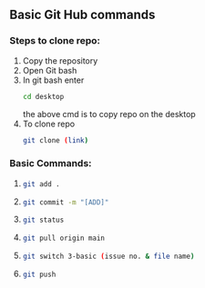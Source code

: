 ## Basic Git Hub commands


### Steps to clone repo:

 1. Copy the repository
 2. Open Git bash
 3. In git bash enter
    ```bash
    cd desktop
    ```
    the above cmd is to copy repo on the desktop
 4. To clone repo
     ```bash
    git clone (link)
    ```
### Basic Commands:

 1.
    ```bash
    git add .
    ```
 2. 
     ```bash
    git commit -m "[ADD]"
    ```
 3. 
     ```bash
    git status
    ```
 4. 
    ```bash
    git pull origin main
    ```
 5. 
    ```bash
    git switch 3-basic (issue no. & file name)
    ```
 6. 
    ```bash
    git push
    ```